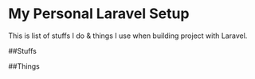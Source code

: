 # My Personal Laravel Setup

This is list of stuffs I do & things I use when building project with Laravel.

##Stuffs

##Things